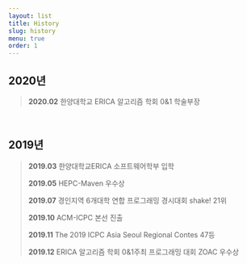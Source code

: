 ```yaml
---
layout: list
title: History
slug: history
menu: true
order: 1
---
```


## 2020년
>**2020.02** 한양대학교 ERICA 알고리즘 학회 0&1 학술부장

<br/>

## 2019년

>**2019.03** 한양대학교ERICA 소프트웨어학부 입학
>
>**2019.05** HEPC-Maven 우수상
>
>**2019.07** 경인지역 6개대학 연합 프로그래밍 경시대회 shake! 21위
>
>**2019.10** ACM-ICPC 본선 진출
>
>**2019.11** The 2019 ICPC Asia Seoul Regional Contes 47등
>
>**2019.12** ERICA 알고리즘 학회 0&1주최 프로그래밍 대회 ZOAC 우수상




